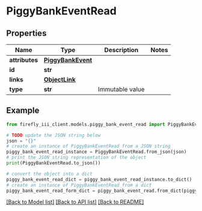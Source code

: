# PiggyBankEventRead


## Properties

Name | Type | Description | Notes
------------ | ------------- | ------------- | -------------
**attributes** | [**PiggyBankEvent**](PiggyBankEvent.md) |  | 
**id** | **str** |  | 
**links** | [**ObjectLink**](ObjectLink.md) |  | 
**type** | **str** | Immutable value | 

## Example

```python
from firefly_iii_client.models.piggy_bank_event_read import PiggyBankEventRead

# TODO update the JSON string below
json = "{}"
# create an instance of PiggyBankEventRead from a JSON string
piggy_bank_event_read_instance = PiggyBankEventRead.from_json(json)
# print the JSON string representation of the object
print(PiggyBankEventRead.to_json())

# convert the object into a dict
piggy_bank_event_read_dict = piggy_bank_event_read_instance.to_dict()
# create an instance of PiggyBankEventRead from a dict
piggy_bank_event_read_form_dict = piggy_bank_event_read.from_dict(piggy_bank_event_read_dict)
```
[[Back to Model list]](../README.md#documentation-for-models) [[Back to API list]](../README.md#documentation-for-api-endpoints) [[Back to README]](../README.md)


